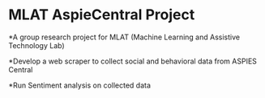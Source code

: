 # MLAT AspieCentral Project

*A group research project for MLAT (Machine Learning and Assistive Technology Lab)

*Develop a web scraper to collect social and behavioral data from ASPIES Central

*Run Sentiment analysis on collected data
